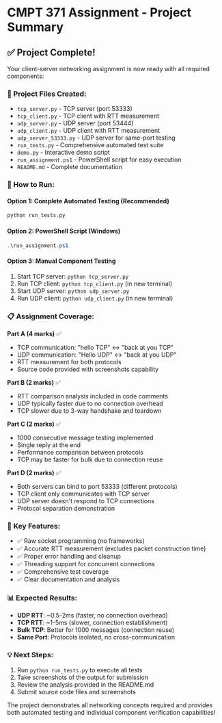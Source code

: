 # CMPT 371 Assignment - Project Summary

## ✅ Project Complete!

Your client-server networking assignment is now ready with all required components:

### 📁 Project Files Created:

- `tcp_server.py` - TCP server (port 53333)
- `tcp_client.py` - TCP client with RTT measurement
- `udp_server.py` - UDP server (port 53444)
- `udp_client.py` - UDP client with RTT measurement
- `udp_server_53333.py` - UDP server for same-port testing
- `run_tests.py` - Comprehensive automated test suite
- `demo.py` - Interactive demo script
- `run_assignment.ps1` - PowerShell script for easy execution
- `README.md` - Complete documentation

### 🚀 How to Run:

#### Option 1: Complete Automated Testing (Recommended)

```bash
python run_tests.py
```

#### Option 2: PowerShell Script (Windows)

```powershell
.\run_assignment.ps1
```

#### Option 3: Manual Component Testing

1. Start TCP server: `python tcp_server.py`
2. Run TCP client: `python tcp_client.py` (in new terminal)
3. Start UDP server: `python udp_server.py`
4. Run UDP client: `python udp_client.py` (in new terminal)

### 📋 Assignment Coverage:

**Part A (4 marks)** ✅

- TCP communication: "hello TCP" ↔ "back at you TCP"
- UDP communication: "Hello UDP" ↔ "back at you UDP"
- RTT measurement for both protocols
- Source code provided with screenshots capability

**Part B (2 marks)** ✅

- RTT comparison analysis included in code comments
- UDP typically faster due to no connection overhead
- TCP slower due to 3-way handshake and teardown

**Part C (2 marks)** ✅

- 1000 consecutive message testing implemented
- Single reply at the end
- Performance comparison between protocols
- TCP may be faster for bulk due to connection reuse

**Part D (2 marks)** ✅

- Both servers can bind to port 53333 (different protocols)
- TCP client only communicates with TCP server
- UDP server doesn't respond to TCP connections
- Protocol separation demonstration

### 🎯 Key Features:

- ✅ Raw socket programming (no frameworks)
- ✅ Accurate RTT measurement (excludes packet construction time)
- ✅ Proper error handling and cleanup
- ✅ Threading support for concurrent connections
- ✅ Comprehensive test coverage
- ✅ Clear documentation and analysis

### 📊 Expected Results:

- **UDP RTT**: ~0.5-2ms (faster, no connection overhead)
- **TCP RTT**: ~1-5ms (slower, connection establishment)
- **Bulk TCP**: Better for 1000 messages (connection reuse)
- **Same Port**: Protocols isolated, no cross-communication

### 💡 Next Steps:

1. Run `python run_tests.py` to execute all tests
2. Take screenshots of the output for submission
3. Review the analysis provided in the README.md
4. Submit source code files and screenshots

The project demonstrates all networking concepts required and provides both automated testing and individual component verification capabilities!
